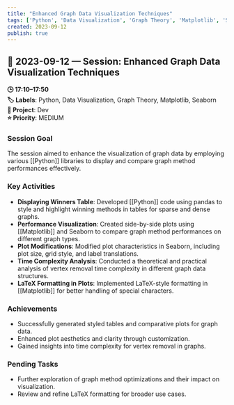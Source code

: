 ```yaml
---
title: "Enhanced Graph Data Visualization Techniques"
tags: ['Python', 'Data Visualization', 'Graph Theory', 'Matplotlib', 'Seaborn']
created: 2023-09-12
publish: true
---
```


## 📅 2023-09-12 — Session: Enhanced Graph Data Visualization Techniques

**🕒 17:10–17:50**  
**🏷️ Labels**: Python, Data Visualization, Graph Theory, Matplotlib, Seaborn  
**📂 Project**: Dev  
**⭐ Priority**: MEDIUM  


### Session Goal
The session aimed to enhance the visualization of graph data by employing various [[Python]] libraries to display and compare graph method performances effectively.

### Key Activities
- **Displaying Winners Table**: Developed [[Python]] code using pandas to style and highlight winning methods in tables for sparse and dense graphs.
- **Performance Visualization**: Created side-by-side plots using [[Matplotlib]] and Seaborn to compare graph method performances on different graph types.
- **Plot Modifications**: Modified plot characteristics in Seaborn, including plot size, grid style, and label translations.
- **Time Complexity Analysis**: Conducted a theoretical and practical analysis of vertex removal time complexity in different graph data structures.
- **LaTeX Formatting in Plots**: Implemented LaTeX-style formatting in [[Matplotlib]] for better handling of special characters.

### Achievements
- Successfully generated styled tables and comparative plots for graph data.
- Enhanced plot aesthetics and clarity through customization.
- Gained insights into time complexity for vertex removal in graphs.

### Pending Tasks
- Further exploration of graph method optimizations and their impact on visualization.
- Review and refine LaTeX formatting for broader use cases.
